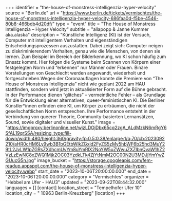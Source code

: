 +++
identifier = "the-house-of-monstress-intelligenzia-hyper-velocity"
source = "Berlin.de"
url = "https://www.berlin.de/tickets/vermischtes/the-house-of-monstress-intelligenzia-hyper-velocity-686faa0d-f5be-4546-80b8-466bdb4d20df/"
type = "event"
title = "The House of Monstress Intelligenzia – Hyper Velocity"
subtitle = "allapopp & Janne Kummer aka.alaska"
description = "Künstliche Intelligenz (KI) ist der Versuch, Computer mit intelligentem Verhalten und eigenständigen Entscheidungsprozessen auszustatten. Dabei zeigt sich: Computer neigen zu diskriminierendem Verhalten, genau wie die Menschen, von denen sie lernen. Zum Beispiel im Bereich der Bilderkennung, wo KI schon häufig zum Einsatz kommt. Hier folgen die Systeme beim Scannen von Körpern einer festgelegten Norm und “erkennen” nur Männer oder Frauen. Binäre Vorstellungen von Geschlecht werden angewandt, wiederholt und fortgeschrieben.Wegen der Coronaauflagen konnte die Premiere von “The House of Monstress Intelligenzia” nicht wie geplant 2022 am HAU stattfinden, sondern wird jetzt in aktualisierter Form auf die Bühne gebracht. In der Performance dienen “glitches” – vermeintliche Fehler – als Grundlage für die Entwicklung einer alternativen, queer-feministischen KI. Die Berliner Künstler*innen erfinden eine KI, um Körper zu erträumen, die nicht der gesellschaftlichen Norm entsprechen. Ihre Performance entsteht in der Verbindung von queerer Theorie, Community-basierten Lernansätzen, Sound, sowie digitaler und visueller Kunst."
image = "https://imgproxy.berlinonline.net/wjzLDOjDbx65cq2zgA_ALdMzkN6mRgY6SfAL19qrSSA/resizing_type:fill-down/width:480/height:360/gravity:fp:0.5:0.38/enlarge:1/q:70/cb:2023092210/aHR0cHM6Ly9wb3B1bGEtbWlkZGxld2FyZS5zMy5hbWF6b25hd3MuY29tL2JvLW1pZGRsZXdhcmUvYm8uYmRlX2NoYW5uZWwuZXZlbnQvaW1hZ2VzLzEwNC8xZWQ1Mjk2OC03YzdkLTk4ZjYtNmM2OC00N2U3MDJjYmYwZGUucG5n.jpg"
image_bucket = "https://storage.googleapis.com/fem-readup.appspot.com/the-house-of-monstress-intelligenzia-hyper-velocity.webp"
start_date = "2023-10-06T20:00:00.000"
end_date = "2023-10-06T20:00:00.000"
category = "Vermischtes"
organizer = "Hebbel am Ufer - HAU3"
updated = "2023-09-22T08:44:32.000"
languages = []
[contact]
location_street = "Tempelhofer Ufer 10"
location_city = " 10963 Berlin-Kreuzberg"
[location]
+++